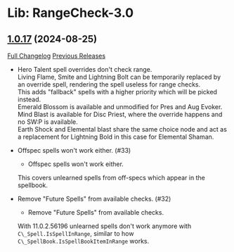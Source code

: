 # Lib: RangeCheck-3.0

## [1.0.17](https://github.com/WeakAuras/LibRangeCheck-3.0/tree/1.0.17) (2024-08-25)
[Full Changelog](https://github.com/WeakAuras/LibRangeCheck-3.0/compare/1.0.16...1.0.17) [Previous Releases](https://github.com/WeakAuras/LibRangeCheck-3.0/releases)

- Hero Talent spell overrides don't check range.  
    Living Flame, Smite and Lightning Bolt can be temporarily replaced by an override spell, rendering the spell useless for range checks.  
    This adds "fallback" spells with a higher priority which will be picked instead.  
    Emerald Blossom is available and unmodified for Pres and Aug Evoker.  
    Mind Blast is available for Disc Priest, where the override happens and no SW:P is available.  
    Earth Shock and Elemental blast share the same choice node and act as a replacement for Lightning Bold in this case for Elemental Shaman.  
- Offspec spells won't work either. (#33)  
    * Offspec spells won't work either.  
    This covers unlearned spells from off-specs which appear in the spellbook.  
- Remove "Future Spells" from available checks. (#32)  
    * Remove "Future Spells" from available checks.  
    With 11.0.2.56196 unlearned spells don't work anymore with `C\_Spell.IsSpellInRange`, similar to how `C\_SpellBook.IsSpellBookItemInRange` works.  